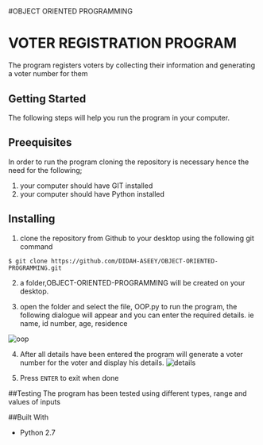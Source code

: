 # 
#OBJECT ORIENTED PROGRAMMING
# VOTER REGISTRATION PROGRAM


The program registers voters by collecting their information and generating a voter number for them

## Getting Started

The following steps will help you run the program in your computer.

## Preequisites
In order to run the program cloning the repository is necessary hence the need for the following;

1. your computer should have GIT installed
2. your computer should have Python installed

## Installing

1. clone the repository from Github to your desktop using the following git command

  `$ git clone https://github.com/DIDAH-ASEEY/OBJECT-ORIENTED-PROGRAMMING.git`

2. a folder,OBJECT-ORIENTED-PROGRAMMING will be created on your desktop.

3. open the folder and select the file, OOP.py to run the program, the following dialogue will appear and you can enter the required details. ie name, id number, age, residence
   
![oop](https://cloud.githubusercontent.com/assets/25131942/22077872/07f1fd76-ddc7-11e6-8ef1-7ba6b452533f.PNG)

4. After all details have been entered the program will generate a voter number for the voter and display his details.
![details](https://cloud.githubusercontent.com/assets/25131942/22078090/ed62d9ca-ddc7-11e6-841b-f1e7d88c3a3c.PNG)

5. Press `ENTER` to exit when done

##Testing
The program has been tested using different types, range and values of inputs 

##Built With
* Python 2.7






